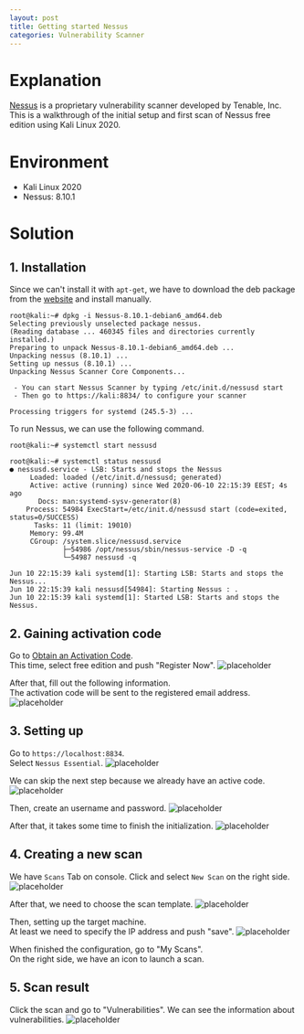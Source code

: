 ```yaml
---
layout: post
title: Getting started Nessus
categories: Vulnerability Scanner
---
```


# Explanation
[Nessus](https://www.tenable.com/products/nessus) is a proprietary vulnerability scanner developed by Tenable, Inc.<br>
This is a walkthrough of the initial setup and first scan of Nessus free edition using Kali Linux 2020.

# Environment
* Kali Linux 2020
* Nessus: 8.10.1

# Solution
## 1. Installation
Since we can't install it with `apt-get`, we have to download the deb package from the [website](https://www.tenable.com/downloads/nessus) and install manually.
```shell
root@kali:~# dpkg -i Nessus-8.10.1-debian6_amd64.deb 
Selecting previously unselected package nessus.
(Reading database ... 460345 files and directories currently installed.)
Preparing to unpack Nessus-8.10.1-debian6_amd64.deb ...
Unpacking nessus (8.10.1) ...
Setting up nessus (8.10.1) ...
Unpacking Nessus Scanner Core Components...

 - You can start Nessus Scanner by typing /etc/init.d/nessusd start
 - Then go to https://kali:8834/ to configure your scanner

Processing triggers for systemd (245.5-3) ...
```

To run Nessus, we can use the following command.
```shell
root@kali:~# systemctl start nessusd

root@kali:~# systemctl status nessusd
● nessusd.service - LSB: Starts and stops the Nessus
     Loaded: loaded (/etc/init.d/nessusd; generated)
     Active: active (running) since Wed 2020-06-10 22:15:39 EEST; 4s ago
       Docs: man:systemd-sysv-generator(8)
    Process: 54984 ExecStart=/etc/init.d/nessusd start (code=exited, status=0/SUCCESS)
      Tasks: 11 (limit: 19010)
     Memory: 99.4M
     CGroup: /system.slice/nessusd.service
             ├─54986 /opt/nessus/sbin/nessus-service -D -q
             └─54987 nessusd -q

Jun 10 22:15:39 kali systemd[1]: Starting LSB: Starts and stops the Nessus...
Jun 10 22:15:39 kali nessusd[54984]: Starting Nessus : .
Jun 10 22:15:39 kali systemd[1]: Started LSB: Starts and stops the Nessus.
```


## 2. Gaining activation code
Go to [Obtain an Activation Code](https://www.tenable.com/products/nessus/activation-code).<br>
This time, select free edition and push "Register Now".
![placeholder](https://media.githubusercontent.com/media/inar1/inar1.github.io/master/public/images/2020-06-11/forest.png)

After that, fill out the following information.<br>
The activation code will be sent to the registered email address.
![placeholder](https://media.githubusercontent.com/media/inar1/inar1.github.io/master/public/images/2020-06-11/forest.png)


## 3. Setting up
Go to `https://localhost:8834`.<br>
Select `Nessus Essential`.
![placeholder](https://media.githubusercontent.com/media/inar1/inar1.github.io/master/public/images/2020-06-11/forest.png)

We can skip the next step because we already have an active code.<br>
![placeholder](https://media.githubusercontent.com/media/inar1/inar1.github.io/master/public/images/2020-06-11/forest.png)

Then, create an username and password.
![placeholder](https://media.githubusercontent.com/media/inar1/inar1.github.io/master/public/images/2020-06-11/forest.png)

After that, it takes some time to finish the initialization.
![placeholder](https://media.githubusercontent.com/media/inar1/inar1.github.io/master/public/images/2020-06-11/forest.png)


## 4. Creating a new scan
We have `Scans` Tab on console. Click and select `New Scan` on the right side.
![placeholder](https://media.githubusercontent.com/media/inar1/inar1.github.io/master/public/images/2020-06-11/forest.png)

After that, we need to choose the scan template.
![placeholder](https://media.githubusercontent.com/media/inar1/inar1.github.io/master/public/images/2020-06-11/forest.png)

Then, setting up the target machine.<br>
At least we need to specify the IP address and push "save".
![placeholder](https://media.githubusercontent.com/media/inar1/inar1.github.io/master/public/images/2020-06-11/forest.png)

When finished the configuration, go to "My Scans".<br>
On the right side, we have an icon to launch a scan.


## 5. Scan result
Click the scan and go to "Vulnerabilities". We can see the information about vulnerabilities.
![placeholder](https://media.githubusercontent.com/media/inar1/inar1.github.io/master/public/images/2020-06-11/forest.png)
